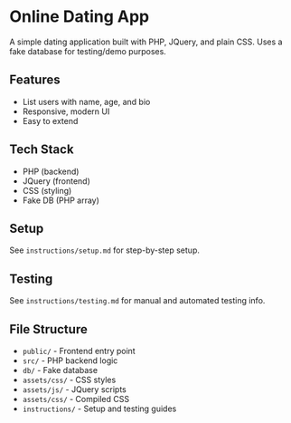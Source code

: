 # Online Dating App

A simple dating application built with PHP, JQuery, and plain CSS. Uses a fake database for testing/demo purposes.

## Features
- List users with name, age, and bio
- Responsive, modern UI
- Easy to extend

## Tech Stack
- PHP (backend)
- JQuery (frontend)
- CSS (styling)
- Fake DB (PHP array)

## Setup
See `instructions/setup.md` for step-by-step setup.

## Testing
See `instructions/testing.md` for manual and automated testing info.

## File Structure
- `public/` - Frontend entry point
- `src/` - PHP backend logic
- `db/` - Fake database
- `assets/css/` - CSS styles
- `assets/js/` - JQuery scripts
- `assets/css/` - Compiled CSS
- `instructions/` - Setup and testing guides
